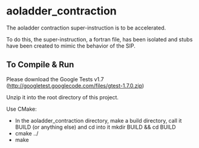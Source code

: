 aoladder_contraction
====================

The aoladder contraction super-instruction is to be accelerated.

To do this, the super-instruction, a fortran file, has been isolated and stubs have been created to mimic the behavior of the SIP.

To Compile & Run
----------------

Please download the Google Tests v1.7 (http://googletest.googlecode.com/files/gtest-1.7.0.zip)

Unzip it into the root directory of this project.

Use CMake:
* In the aoladder_contraction directory, make a build directory, call it BUILD (or anything else) and cd into it
  mkdir BUILD && cd BUILD
* cmake ../
* make



